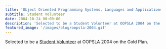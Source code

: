```yaml
---
title: 'Object Oriented Programming Systems, Languages and Applications (OOPSLA), Vancouver, BC, Canada'
subtitle: Student Volunteer 
date: 2004-10-24 00:00:00
description: 'Selected to be a Student Volunteer at OOPSLA 2004 on the Gold Plan.'
featured_image: '/images/blog/oopsla-2004.gif'
---
```


Selected to be a [Student Volunteer](http://www.oopsla.org/oopsla-history/) at OOPSLA 2004 on the Gold Plan.
